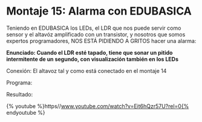 
# Montaje 15: Alarma con EDUBASICA

Teniendo en EDUBASICA los LEDs, el LDR que nos puede servir como sensor y el altavóz amplificado con un transistor, y nosotros que somos expertos programadores, NOS ESTÁ PIDIENDO A GRITOS hacer una alarma:

**Enunciado: Cuando el LDR esté tapado, tiene que sonar un pitido intermitente de un segundo, con visualización también en los LEDs**

Conexión: El altavoz tal y como está conectado en el montaje 14

Programa:

Resultado:

{% youtube %}https//www.youtube.com/watch?v=Eit6hQzr57U?rel=0{% endyoutube %}


